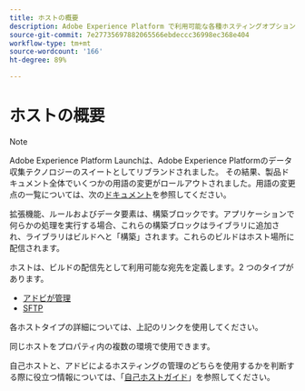 ```yaml
---
title: ホストの概要
description: Adobe Experience Platform で利用可能な各種ホスティングオプションについて説明します。
source-git-commit: 7e27735697882065566ebdeccc36998ec368e404
workflow-type: tm+mt
source-wordcount: '166'
ht-degree: 89%

---
```


# ホストの概要

>[!NOTE]
>
>Adobe Experience Platform Launchは、Adobe Experience Platformのデータ収集テクノロジーのスイートとしてリブランドされました。 その結果、製品ドキュメント全体でいくつかの用語の変更がロールアウトされました。用語の変更点の一覧については、次の[ドキュメント](../../../term-updates.md)を参照してください。

拡張機能、ルールおよびデータ要素は、構築ブロックです。アプリケーションで何らかの処理を実行する場合、これらの構築ブロックはライブラリに追加され、ライブラリはビルドへと「構築」されます。これらのビルドはホスト場所に配信されます。

ホストは、ビルドの配信先として利用可能な宛先を定義します。2 つのタイプがあります。

* [アドビが管理](./managed-by-adobe-host.md)
* [SFTP](./sftp-host.md)

各ホストタイプの詳細については、上記のリンクを使用してください。

同じホストをプロパティ内の複数の環境で使用できます。

自己ホストと、アドビによるホスティングの管理のどちらを使用するかを判断する際に役立つ情報については、「[自己ホストガイド](./self-hosting-libraries.md)」を参照してください。
